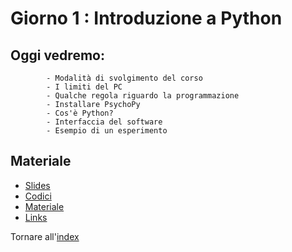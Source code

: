 # Giorno 1 : Introduzione a Python

## Oggi vedremo:
			- Modalità di svolgimento del corso
			- I limiti del PC
			- Qualche regola riguardo la programmazione
			- Installare PsychoPy
			- Cos'è Python?
			- Interfaccia del software
			- Esempio di un esperimento

## Materiale

- [Slides](https://docs.google.com/presentation/d/12NvSV83Ra4ompUqjLzTo_yHrYXiaet00wvjw9M8RHSw/edit#slide=id.gfb6b507fcf_1_74)
- [Codici](material/snippet.txt)
- [Materiale](material/stroop/dascaricare.zip)
- [Links](links.md)


Tornare all'[index](index.md)

